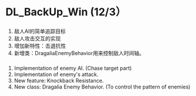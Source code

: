 # DL_BackUp_Win (12/3）

#####
1. 敌人AI的简单追踪目标
2. 敌人攻击交互的实现
3. 增加新特性：击退抗性
4. 新增类：DragaliaEnemyBehavior用来控制敌人时间轴。

#####
1. Implementation of enemy AI. (Chase target part)
2. Implementation of enemy's attack.
3. New feature: Knockback Resistance.
4. New class: Dragalia Enemy Behavior. (To control the pattern of enemies)


